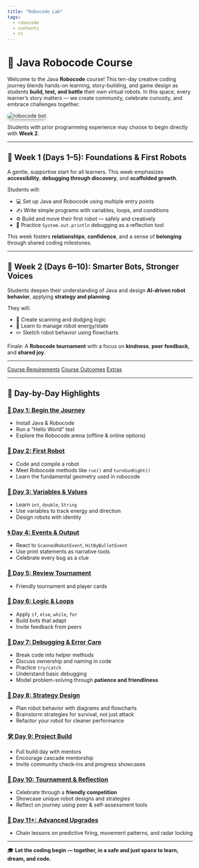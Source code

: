 ```yaml
---
title: "Robocode Lab"
tags:
  - robocode
  - contents
  - cs
---
```


# 🤖 Java Robocode Course

Welcome to the Java **Robocode** course! This ten-day creative coding journey blends hands-on learning, story-building, and game design as students **build, test, and battle** their own virtual robots. In this space, every learner’s story matters — we create community, celebrate curiosity, and embrace challenges together.

<img src="/images/low/robocode/robocode_intro.webp" alt="robocode bot" style="border-radius: 12px; box-shadow: 0 4px 8px rgba(0, 0, 0, 0.3);">

Students with prior programming experience may choose to begin directly with **Week 2**.

---

## 🌱 Week 1 (Days 1–5): Foundations & First Robots

A gentle, supportive start for all learners. This week emphasizes **accessibility**, **debugging through discovery**, and **scaffolded growth**.

Students will:

- 💻 Set up Java and Robocode using multiple entry points
- ✍️ Write simple programs with variables, loops, and conditions
- ⚙️ Build and move their first robot — safely and creatively
- 📃 Practice `System.out.println` debugging as a reflection tool

This week fosters **relationships**, **confidence**, and a sense of **belonging** through shared coding milestones.

---

## 🤝 Week 2 (Days 6–10): Smarter Bots, Stronger Voices

Students deepen their understanding of Java and design **AI-driven robot behavior**, applying **strategy and planning**.

They will:

- 🎯 Create scanning and dodging logic
- 🧠 Learn to manage robot energy/state
- ✏️ Sketch robot behavior using flowcharts

Finale: A **Robocode tournament** with a focus on **kindness**, **peer feedback**, and **shared joy**.

---

[Course Requirements](/robocode/requirements)
[Course Outcomes](/robocode/outcomes)
[Extras](/robocode/extras/)

---

## 📆 Day-by-Day Highlights

### [🧭 Day 1: Begin the Journey](/robocode/Day-1/)

- Install Java & Robocode
- Run a “Hello World” test
- Explore the Robocode arena (offline & online options)

### [🤖 Day 2: First Robot](/robocode/Day-2/)

- Code and compile a robot
- Meet Robocode methods like `run()` and `turnGunRight()`
- Learn the fundamental geometry used in robocode

### [🌿 Day 3: Variables & Values](/robocode/Day-3/)

- Learn `int`, `double`, `String`
- Use variables to track energy and direction
- Design robots with identity

### [🌀 Day 4: Events & Output](/robocode/Day-4/)

- React to `ScannedRobotEvent`, `HitByBulletEvent`
- Use print statements as narrative tools
- Celebrate every bug as a clue

### [🏁 Day 5: Review Tournament](/robocode/Day-5/)

- Friendly tournament and player cards

### [🔁 Day 6: Logic & Loops](/robocode/Day-6/)

- Apply `if`, `else`, `while`, `for`
- Build bots that adapt
- Invite feedback from peers

### [🧯 Day 7: Debugging & Error Care](/robocode/Day-7/)

- Break code into helper methods
- Discuss ownership and naming in code
- Practice `try/catch`
- Understand basic debugging
- Model problem-solving through **patience and friendliness**

### [📐 Day 8: Strategy Design](/robocode/Day-8/)

- Plan robot behavior with diagrams and flowcharts
- Brainstorm strategies for survival, not just attack
- Refactor your robot for cleaner performance

### [🛠️ Day 9: Project Build](/robocode/Day-9/)

- Full build day with mentors
- Encourage cascade mentorship
- Invite community check-ins and progress showcases

### [🌈 Day 10: Tournament & Reflection](/robocode/Day-10/)

- Celebrate through a **friendly competition**
- Showcase unique robot designs and strategies
- Reflect on journey using peer & self-assessment tools

### [🚀 Day 11+: Advanced Upgrades](/robocode/Day-11+/)

- Chain lessons on predictive firing, movement patterns, and radar locking

---

🎓 **Let the coding begin — together, in a safe and just space to learn, dream, and code.**
